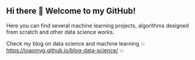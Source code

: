 ## Hi there 👋 Welcome to my GitHub!

Here you can find several machine learning projects, algorithms designed from scratch and other data science works.

Check my blog on data science and machine learning :collision: https://joaomvg.github.io/blog-data-science/ :collision:
